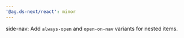 ```yaml
---
'@ag.ds-next/react': minor
---
```


side-nav: Add `always-open` and `open-on-nav` variants for nested items.
